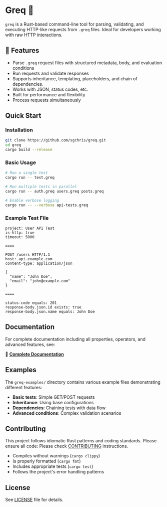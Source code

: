 # Greq 🚀

`greq` is a Rust-based command-line tool for parsing, validating, and executing HTTP-like requests from `.greq` files. Ideal for developers working with raw HTTP interactions.

## 🚀 Features

- Parse `.greq` request files with structured metadata, body, and evaluation conditions
- Run requests and validate responses
- Supports inheritance, templating, placeholders, and chain of dependencies.
- Works with JSON, status codes, etc.
- Built for performance and flexibility
- Process requests simultaneously

## Quick Start

### Installation

```bash
git clone https://github.com/sgchris/greq.git
cd greq
cargo build --release
```

### Basic Usage

```bash
# Run a single test
cargo run -- test.greq

# Run multiple tests in parallel
cargo run -- auth.greq users.greq posts.greq

# Enable verbose logging
cargo run -- --verbose api-tests.greq
```

### Example Test File

```greq
project: User API Test
is-http: true
timeout: 5000

====

POST /users HTTP/1.1
host: api.example.com
content-type: application/json

{
  "name": "John Doe",
  "email": "john@example.com"
}

====

status-code equals: 201
response-body.json.id exists: true
response-body.json.name equals: John Doe
```

## Documentation

For complete documentation including all properties, operators, and advanced features, see:

📖 **[Complete Documentation](docs/documentation.md)**

## Examples

The `greq-examples/` directory contains various example files demonstrating different features:

- **Basic tests**: Simple GET/POST requests
- **Inheritance**: Using base configurations
- **Dependencies**: Chaining tests with data flow
- **Advanced conditions**: Complex validation scenarios

## Contributing

This project follows idiomatic Rust patterns and coding standards. Please ensure all code:
Please check [CONTRIBUTING](CONTRIBUTING.md) instructions.

- Compiles without warnings (`cargo clippy`)
- Is properly formatted (`cargo fmt`)
- Includes appropriate tests (`cargo test`)
- Follows the project's error handling patterns

## License

See [LICENSE](LICENSE) file for details.
